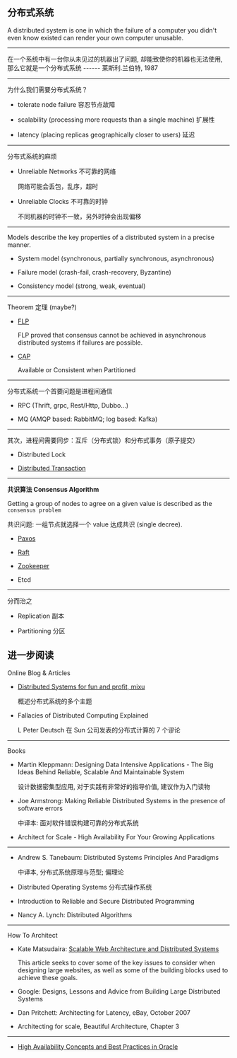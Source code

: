 分布式系统
-----

<div class="alert alert-info">
<p>
A distributed system is one in which the failure of a computer you didn't even know existed can render your own computer unusable.
</p>
<hr/>
<p>在一个系统中有一台你从未见过的机器出了问题, 却能致使你的机器也无法使用, 那么它就是一个分布式系统 ------ 莱斯利.兰伯特, 1987
</p>

</div>

- - -

为什么我们需要分布式系统？

* tolerate node failure 容忍节点故障

* scalability (processing more requests than a single machine) 扩展性

* latency (placing replicas geographically closer to users) 延迟

- - -

分布式系统的麻烦

* Unreliable Networks 不可靠的网络

    网络可能会丢包，乱序，超时

* Unreliable Clocks 不可靠的时钟

    不同机器的时钟不一致，另外时钟会出现偏移

- - -

Models describe the key properties of a distributed system in a precise manner.

* System model (synchronous, partially synchronous, asynchronous)

* Failure model (crash-fail, crash-recovery, Byzantine)

* Consistency model (strong, weak, eventual)

- - -

Theorem 定理 (maybe?)

* [FLP](flp.md)

    FLP proved that consensus cannot be achieved in asynchronous distributed systems if failures are possible.


* [CAP](cap.md)

    Available or Consistent when Partitioned

- - -

分布式系统一个首要问题是进程间通信

* RPC (Thrift, grpc, Rest/Http, Dubbo...)

* MQ (AMQP based: RabbitMQ; log based: Kafka)

- - -

其次，进程间需要同步：互斥（分布式锁）和分布式事务（原子提交）

* Distributed Lock

* [Distributed Transaction](transaction.md)


- - -

**共识算法 Consensus Algorithm**

Getting a group of nodes to agree on a given value is described as the `consensus problem`

共识问题: 一组节点就选择一个 value 达成共识 (single decree).


* [Paxos](paxos/intro.md)

* [Raft](raft/intro.md)

* [Zookeeper](zookeeper/intro.md)

* Etcd

- - -

分而治之

* Replication 副本

* Partitioning 分区


## 进一步阅读

Online Blog & Articles

* [Distributed Systems for fun and profit, mixu](http://book.mixu.net/distsys/single-page.html)

    概述分布式系统的多个主题


* Fallacies of Distributed Computing Explained

    L Peter Deutsch 在 Sun 公司发表的分布式计算的 7 个谬论

- - -

Books

* Martin Kleppmann: Designing Data Intensive Applications - The Big Ideas Behind Reliable, Scalable And Maintainable System

    设计数据密集型应用, 对于实践有非常好的指导价值, 建议作为入门读物


* Joe Armstrong: Making Reliable Distributed Systems in the presence of software errors

    中译本: 面对软件错误构建可靠的分布式系统


* Architect for Scale - High Availability For Your Growing Applications

- - -

* Andrew S. Tanebaum: Distributed Systems Principles And Paradigms

    中译本, 分布式系统原理与范型; 偏理论

* Distributed Operating Systems 分布式操作系统

* Introduction to Reliable and Secure Distributed Programming

* Nancy A. Lynch: Distributed Algorithms

- - -

How To Architect

* Kate Matsudaira: [Scalable Web Architecture and Distributed Systems](http://www.aosabook.org/en/distsys.html)

     This article seeks to cover some of the key issues to consider when designing large websites, as well as some of the building blocks used to achieve these goals.

* Google: Designs, Lessons and Advice from Building Large Distributed Systems

* Dan Pritchett: Architecting for Latency, eBay, October 2007


* Architecting for scale, Beautiful Architecture, Chapter 3

- - -

* [High Availability Concepts and Best Practices in Oracle](https://docs.oracle.com/cd/A91202_01/901_doc/rac.901/a89867/pshavdtl.htm)
